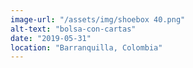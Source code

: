 ```yaml
---
image-url: "/assets/img/shoebox 40.png"
alt-text: "bolsa-con-cartas"
date: "2019-05-31"
location: "Barranquilla, Colombia"
---
```



